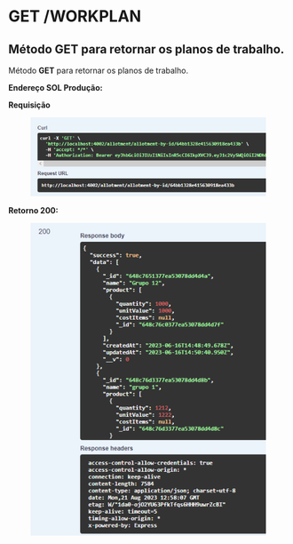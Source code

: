 # GET /WORKPLAN

## Método GET para retornar os planos de trabalho.

Método **GET** para retornar os planos de trabalho.

**Endereço SOL Produção:**&#x20;

**Requisição**

<figure><img src="../../.gitbook/assets/Screenshot_2.png" alt=""><figcaption></figcaption></figure>

**Retorno 200:**

<figure><img src="../../.gitbook/assets/Screenshot_1 (1).png" alt=""><figcaption></figcaption></figure>
